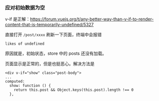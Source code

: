 ### 应对初始数据为空

v-if 是正解：https://forum.vuejs.org/t/any-better-way-than-v-if-to-render-content-that-is-temporarily-undefined/5327

直接打开 `/post/xxxx` 刷新一下页面，终端中会报错

```
likes of undefined
```

原因就是，初始状态，store 中的 posts 还没有加载。

页面显示是正常的，但是也挺恶心。解决方法是

```
<div v-if="show" class="post-body">
...
computed:
  show: function () {
    return this.post && Object.keys(this.post).length !== 0
  },
```
